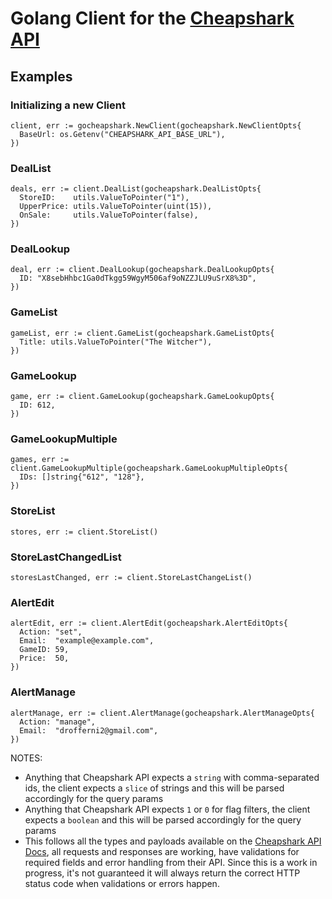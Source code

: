 # Golang Client for the [Cheapshark API](https://apidocs.cheapshark.com/)
## Examples
### Initializing a new Client
```
client, err := gocheapshark.NewClient(gocheapshark.NewClientOpts{
  BaseUrl: os.Getenv("CHEAPSHARK_API_BASE_URL"),
})
```
### DealList
```
deals, err := client.DealList(gocheapshark.DealListOpts{
  StoreID:    utils.ValueToPointer("1"),
  UpperPrice: utils.ValueToPointer(uint(15)),
  OnSale:     utils.ValueToPointer(false),
})
```
### DealLookup
```
deal, err := client.DealLookup(gocheapshark.DealLookupOpts{
  ID: "X8sebHhbc1Ga0dTkgg59WgyM506af9oNZZJLU9uSrX8%3D",
})
```
### GameList
```
gameList, err := client.GameList(gocheapshark.GameListOpts{
  Title: utils.ValueToPointer("The Witcher"),
})
```
### GameLookup
```
game, err := client.GameLookup(gocheapshark.GameLookupOpts{
  ID: 612,
})
```
### GameLookupMultiple
```
games, err := client.GameLookupMultiple(gocheapshark.GameLookupMultipleOpts{
  IDs: []string{"612", "128"},
})
```
### StoreList
```
stores, err := client.StoreList()
```
### StoreLastChangedList
```
storesLastChanged, err := client.StoreLastChangeList()
```
### AlertEdit
```
alertEdit, err := client.AlertEdit(gocheapshark.AlertEditOpts{
  Action: "set",
  Email:  "example@example.com",
  GameID: 59,
  Price:  50,
})
```
### AlertManage
```
alertManage, err := client.AlertManage(gocheapshark.AlertManageOpts{
  Action: "manage",
  Email:  "drofferni2@gmail.com",
})
```

NOTES: 
- Anything that Cheapshark API expects a `string` with comma-separated ids, the client expects a `slice` of strings and this will be parsed accordingly for the query params
- Anything that Cheapshark API expects `1` or `0` for flag filters, the client expects a `boolean` and this will be parsed accordingly for the query params
- This follows all the types and payloads available on the [Cheapshark API Docs](https://apidocs.cheapshark.com/), all requests and responses are working, have validations for required fields and error handling from their API.
Since this is a work in progress, it's not guaranteed it will always return the correct HTTP status code when validations or errors happen.

